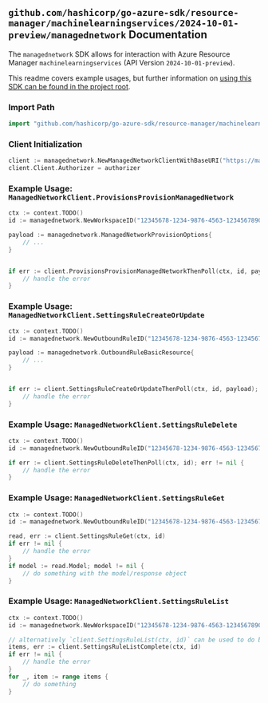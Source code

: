 
## `github.com/hashicorp/go-azure-sdk/resource-manager/machinelearningservices/2024-10-01-preview/managednetwork` Documentation

The `managednetwork` SDK allows for interaction with Azure Resource Manager `machinelearningservices` (API Version `2024-10-01-preview`).

This readme covers example usages, but further information on [using this SDK can be found in the project root](https://github.com/hashicorp/go-azure-sdk/tree/main/docs).

### Import Path

```go
import "github.com/hashicorp/go-azure-sdk/resource-manager/machinelearningservices/2024-10-01-preview/managednetwork"
```


### Client Initialization

```go
client := managednetwork.NewManagedNetworkClientWithBaseURI("https://management.azure.com")
client.Client.Authorizer = authorizer
```


### Example Usage: `ManagedNetworkClient.ProvisionsProvisionManagedNetwork`

```go
ctx := context.TODO()
id := managednetwork.NewWorkspaceID("12345678-1234-9876-4563-123456789012", "example-resource-group", "workspaceName")

payload := managednetwork.ManagedNetworkProvisionOptions{
	// ...
}


if err := client.ProvisionsProvisionManagedNetworkThenPoll(ctx, id, payload); err != nil {
	// handle the error
}
```


### Example Usage: `ManagedNetworkClient.SettingsRuleCreateOrUpdate`

```go
ctx := context.TODO()
id := managednetwork.NewOutboundRuleID("12345678-1234-9876-4563-123456789012", "example-resource-group", "workspaceName", "outboundRuleName")

payload := managednetwork.OutboundRuleBasicResource{
	// ...
}


if err := client.SettingsRuleCreateOrUpdateThenPoll(ctx, id, payload); err != nil {
	// handle the error
}
```


### Example Usage: `ManagedNetworkClient.SettingsRuleDelete`

```go
ctx := context.TODO()
id := managednetwork.NewOutboundRuleID("12345678-1234-9876-4563-123456789012", "example-resource-group", "workspaceName", "outboundRuleName")

if err := client.SettingsRuleDeleteThenPoll(ctx, id); err != nil {
	// handle the error
}
```


### Example Usage: `ManagedNetworkClient.SettingsRuleGet`

```go
ctx := context.TODO()
id := managednetwork.NewOutboundRuleID("12345678-1234-9876-4563-123456789012", "example-resource-group", "workspaceName", "outboundRuleName")

read, err := client.SettingsRuleGet(ctx, id)
if err != nil {
	// handle the error
}
if model := read.Model; model != nil {
	// do something with the model/response object
}
```


### Example Usage: `ManagedNetworkClient.SettingsRuleList`

```go
ctx := context.TODO()
id := managednetwork.NewWorkspaceID("12345678-1234-9876-4563-123456789012", "example-resource-group", "workspaceName")

// alternatively `client.SettingsRuleList(ctx, id)` can be used to do batched pagination
items, err := client.SettingsRuleListComplete(ctx, id)
if err != nil {
	// handle the error
}
for _, item := range items {
	// do something
}
```
